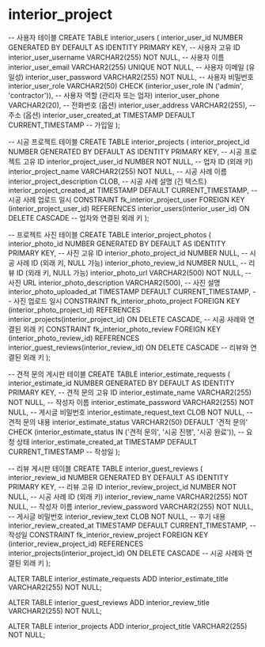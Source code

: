 # interior_project

-- 사용자 테이블
CREATE TABLE interior_users (
    interior_user_id NUMBER GENERATED BY DEFAULT AS IDENTITY PRIMARY KEY, -- 사용자 고유 ID
    interior_user_username VARCHAR2(255) NOT NULL, -- 사용자 이름
    interior_user_email VARCHAR2(255) UNIQUE NOT NULL, -- 사용자 이메일 (유일성)
    interior_user_password VARCHAR2(255) NOT NULL, -- 사용자 비밀번호
    interior_user_role VARCHAR2(50) CHECK (interior_user_role IN ('admin', 'contractor')), -- 사용자 역할 (관리자 또는 업자)
    interior_user_phone VARCHAR2(20), -- 전화번호 (옵션)
    interior_user_address VARCHAR2(255), -- 주소 (옵션)
    interior_user_created_at TIMESTAMP DEFAULT CURRENT_TIMESTAMP -- 가입일
);

-- 시공 프로젝트 테이블
CREATE TABLE interior_projects (
    interior_project_id NUMBER GENERATED BY DEFAULT AS IDENTITY PRIMARY KEY, -- 시공 프로젝트 고유 ID
    interior_project_user_id NUMBER NOT NULL, -- 업자 ID (외래 키)
    interior_project_name VARCHAR2(255) NOT NULL, -- 시공 사례 이름
    interior_project_description CLOB, -- 시공 사례 설명 (긴 텍스트)
    interior_project_created_at TIMESTAMP DEFAULT CURRENT_TIMESTAMP, -- 시공 사례 업로드 일시
    CONSTRAINT fk_interior_project_user FOREIGN KEY (interior_project_user_id) REFERENCES interior_users(interior_user_id) ON DELETE CASCADE -- 업자와 연결된 외래 키
);

-- 프로젝트 사진 테이블
CREATE TABLE interior_project_photos (
    interior_photo_id NUMBER GENERATED BY DEFAULT AS IDENTITY PRIMARY KEY, -- 사진 고유 ID
    interior_photo_project_id NUMBER NULL, -- 시공 사례 ID (외래 키, NULL 가능)
    interior_photo_review_id NUMBER NULL, -- 리뷰 ID (외래 키, NULL 가능)
    interior_photo_url VARCHAR2(500) NOT NULL, -- 사진 URL
    interior_photo_description VARCHAR2(500), -- 사진 설명
    interior_photo_uploaded_at TIMESTAMP DEFAULT CURRENT_TIMESTAMP, -- 사진 업로드 일시
    CONSTRAINT fk_interior_photo_project FOREIGN KEY (interior_photo_project_id) REFERENCES interior_projects(interior_project_id) ON DELETE CASCADE, -- 시공 사례와 연결된 외래 키
    CONSTRAINT fk_interior_photo_review FOREIGN KEY (interior_photo_review_id) REFERENCES interior_guest_reviews(interior_review_id) ON DELETE CASCADE -- 리뷰와 연결된 외래 키
);

-- 견적 문의 게시판 테이블
CREATE TABLE interior_estimate_requests (
    interior_estimate_id NUMBER GENERATED BY DEFAULT AS IDENTITY PRIMARY KEY, -- 견적 문의 고유 ID
    interior_estimate_name VARCHAR2(255) NOT NULL, -- 작성자 이름
    interior_estimate_password VARCHAR2(255) NOT NULL, -- 게시글 비밀번호
    interior_estimate_request_text CLOB NOT NULL, -- 견적 문의 내용
    interior_estimate_status VARCHAR2(50) DEFAULT '견적 문의' CHECK (interior_estimate_status IN ('견적 문의', '시공 진행', '시공 완료')), -- 요청 상태
    interior_estimate_created_at TIMESTAMP DEFAULT CURRENT_TIMESTAMP -- 작성일
);

-- 리뷰 게시판 테이블
CREATE TABLE interior_guest_reviews (
    interior_review_id NUMBER GENERATED BY DEFAULT AS IDENTITY PRIMARY KEY, -- 리뷰 고유 ID
    interior_review_project_id NUMBER NOT NULL, -- 시공 사례 ID (외래 키)
    interior_review_name VARCHAR2(255) NOT NULL, -- 작성자 이름
    interior_review_password VARCHAR2(255) NOT NULL, -- 게시글 비밀번호
    interior_review_text CLOB NOT NULL, -- 후기 내용
    interior_review_created_at TIMESTAMP DEFAULT CURRENT_TIMESTAMP, -- 작성일
    CONSTRAINT fk_interior_review_project FOREIGN KEY (interior_review_project_id) REFERENCES interior_projects(interior_project_id) ON DELETE CASCADE -- 시공 사례와 연결된 외래 키
);

ALTER TABLE interior_estimate_requests ADD interior_estimate_title VARCHAR2(255) NOT NULL;

ALTER TABLE interior_guest_reviews ADD interior_review_title VARCHAR2(255) NOT NULL;

ALTER TABLE interior_projects ADD interior_project_title VARCHAR2(255) NOT NULL;
